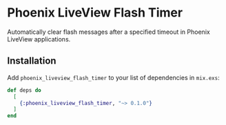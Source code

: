 # Phoenix LiveView Flash Timer

Automatically clear flash messages after a specified timeout in Phoenix LiveView applications.

## Installation

Add `phoenix_liveview_flash_timer` to your list of dependencies in `mix.exs`:

```elixir
def deps do
  [
    {:phoenix_liveview_flash_timer, "~> 0.1.0"}
  ]
end